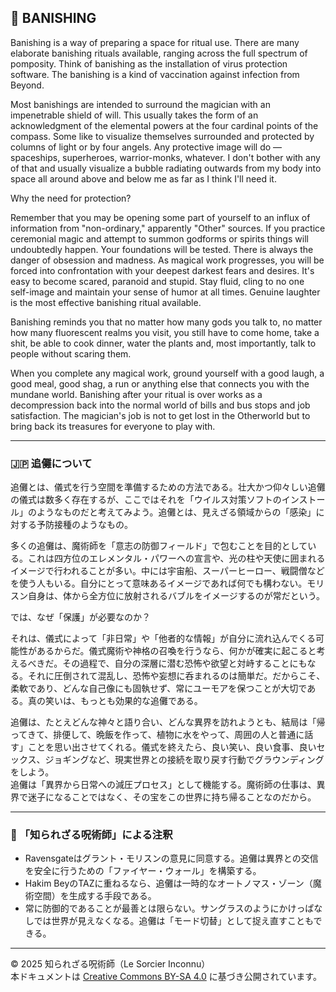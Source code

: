 ## 🧛 BANISHING

Banishing is a way of preparing a space for ritual use. There are many elaborate banishing rituals available, ranging across the full spectrum of pomposity. Think of banishing as the installation of virus protection software. The banishing is a kind of vaccination against infection from Beyond.

Most banishings are intended to surround the magician with an impenetrable shield of will. This usually takes the form of an acknowledgment of the elemental powers at the four cardinal points of the compass. Some like to visualize themselves surrounded and protected by columns of light or by four angels. Any protective image will do — spaceships, superheroes, warrior-monks, whatever. I don't bother with any of that and usually visualize a bubble radiating outwards from my body into space all around above and below me as far as I think I'll need it.  
 
Why the need for protection?  

Remember that you may be opening some part of yourself to an influx of information from "non-ordinary," apparently "Other" sources. If you practice ceremonial magic and attempt to summon godforms or spirits things will undoubtedly happen. Your foundations will be tested. There is always the danger of obsession and madness. As magical work progresses, you will be forced into confrontation with your deepest darkest fears and desires. It's easy to become scared, paranoid and stupid. Stay fluid, cling to no one self-image and maintain your sense of humor at all times. Genuine laughter is the most effective banishing ritual available.  
 
Banishing reminds you that no matter how many gods you talk to, no matter how many fluorescent realms you visit, you still have to come home, take a shit, be able to cook dinner, water the plants and, most importantly, talk to people without scaring them.  

When you complete any magical work, ground yourself with a good laugh, a good meal, good shag, a run or anything else that connects you with the mundane world. Banishing after your ritual is over works as a decompression back into the normal world of bills and bus stops and job satisfaction. The magician's job is not to get lost in the Otherworld but to bring back its treasures for everyone to play with. 

---

### 🇯🇵 追儺について

追儺とは、儀式を行う空間を準備するための方法である。壮大かつ仰々しい追儺の儀式は数多く存在するが、ここではそれを「ウイルス対策ソフトのインストール」のようなものだと考えてみよう。追儺とは、見えざる領域からの「感染」に対する予防接種のようなもの。

多くの追儺は、魔術師を「意志の防御フィールド」で包むことを目的としている。これは四方位のエレメンタル・パワーへの宣言や、光の柱や天使に囲まれるイメージで行われることが多い。中には宇宙船、スーパーヒーロー、戦闘僧などを使う人もいる。自分にとって意味あるイメージであれば何でも構わない。モリスン自身は、体から全方位に放射されるバブルをイメージするのが常だという。

では、なぜ「保護」が必要なのか？  

それは、儀式によって「非日常」や「他者的な情報」が自分に流れ込んでくる可能性があるからだ。儀式魔術や神格の召喚を行うなら、何かが確実に起こると考えるべきだ。その過程で、自分の深層に潜む恐怖や欲望と対峙することにもなる。それに圧倒されて混乱し、恐怖や妄想に呑まれるのは簡単だ。だからこそ、柔軟であり、どんな自己像にも固執せず、常にユーモアを保つことが大切である。真の笑いは、もっとも効果的な追儺である。

追儺は、たとえどんな神々と語り合い、どんな異界を訪れようとも、結局は「帰ってきて、排便して、晩飯を作って、植物に水をやって、周囲の人と普通に話す」ことを思い出させてくれる。儀式を終えたら、良い笑い、良い食事、良いセックス、ジョギングなど、現実世界との接続を取り戻す行動でグラウンディングをしよう。  
追儺は「異界から日常への減圧プロセス」として機能する。魔術師の仕事は、異界で迷子になることではなく、その宝をこの世界に持ち帰ることなのだから。

---

### 🐌 「知られざる呪術師」による注釈

- Ravensgateはグラント・モリスンの意見に同意する。追儺は異界との交信を安全に行うための「ファイヤー・ウォール」を構築する。
- Hakim BeyのTAZに重ねるなら、追儺は一時的なオートノマス・ゾーン（魔術空間）を生成する手段である。
- 常に防御的であることが最善とは限らない。サングラスのようにかけっぱなしでは世界が見えなくなる。追儺は「モード切替」として捉え直すこともできる。

---

© 2025 知られざる呪術師（Le Sorcier Inconnu）  
本ドキュメントは [Creative Commons BY-SA 4.0](https://creativecommons.org/licenses/by-sa/4.0/deed.ja) に基づき公開されています。
